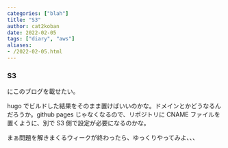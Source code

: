 ```yaml
---
categories: ["blah"]
title: "S3"
author: cat2koban
date: 2022-02-05
tags: ["diary", "aws"]
aliases:
- /2022-02-05.html
---
```


### S3

にこのブログを載せたい。

hugo でビルドした結果をそのまま置けばいいのかな。ドメインとかどうなるんだろうか。github pages じゃなくなるので、リポジトリに CNAME ファイルを置くように、別で S3 側で設定が必要になるのかな。

まぁ問題を解きまくるウィークが終わったら、ゆっくりやってみよ、、、

